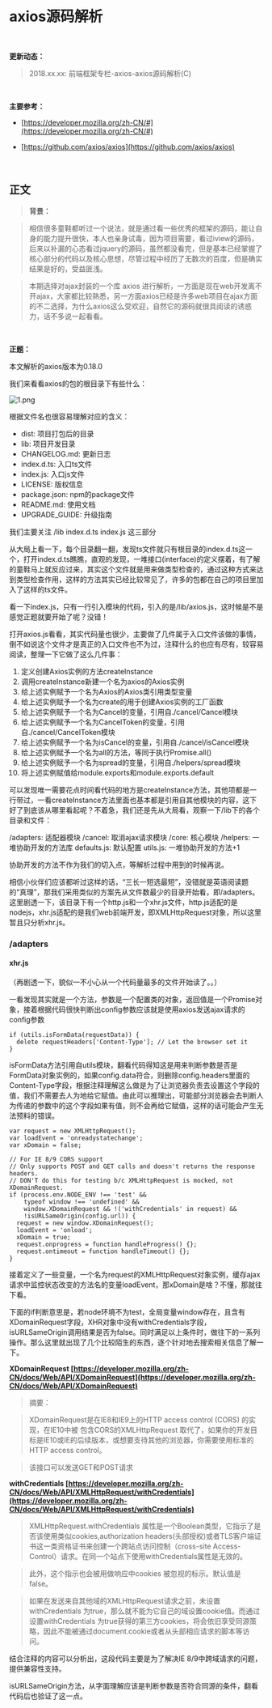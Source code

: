 # axios源码解析

<br>

**更新动态：**

> 2018.xx.xx: 前端框架专栏-axios-axios源码解析(C)

<br>

**主要参考：**

* [https://developer.mozilla.org/zh-CN/#](https://developer.mozilla.org/zh-CN/#)

* [https://github.com/axios/axios](https://github.com/axios/axios)

<br>

## 正文

> **背景：**

> 相信很多童鞋都听过一个说法，就是通过看一些优秀的框架的源码，能让自身的能力提升很快，本人也亲身试毒，因为项目需要，看过iview的源码，后来以补漏的心态看过jquery的源码，虽然都没看完，但是基本已经掌握了核心部分的代码以及核心思想，尽管过程中经历了无数次的百度，但是确实结果是好的，受益匪浅。

> 本期选择对ajax封装的一个库 axios 进行解析，一方面是现在web开发离不开ajax，大家都比较熟悉，另一方面axios已经是许多web项目在ajax方面的不二选择，为什么axios这么受欢迎，自然它的源码就很具阅读的诱惑力，话不多说一起看看。

<br>

**正题：**

本文解析的axios版本为0.18.0

我们来看看axios的包的根目录下有些什么：

![1.png](./images/axios_code_analysis/1.png)

根据文件名也很容易理解对应的含义：

* dist: 项目打包后的目录
* lib: 项目开发目录
* CHANGELOG.md: 更新日志
* index.d.ts: 入口ts文件
* index.js: 入口js文件
* LICENSE: 版权信息
* package.json: npm的package文件
* README.md: 使用文档
* UPGRADE_GUIDE: 升级指南

我们主要关注 /lib index.d.ts index.js 这三部分

从大局上看一下，每个目录翻一翻，发现ts文件就只有根目录的index.d.ts这一个，打开index.d.ts瞧瞧，直观的发现，一堆接口(interface)的定义摆着，有了解的童鞋马上就反应过来，其实这个文件就是用来做类型检查的，通过这种方式来达到类型检查作用，这样的方法其实已经比较常见了，许多的包都在自己的项目里加入了这样的ts文件。

看一下index.js，只有一行引入模块的代码，引入的是/lib/axios.js，这时候是不是感觉正题就要开始了呢？没错！

打开axios.js看看，其实代码量也很少，主要做了几件属于入口文件该做的事情，倒不如说这个文件才是真正的入口文件也不为过，注释什么的也应有尽有，较容易阅读，整理一下它做了这么几件事：

1. 定义创建Axios实例的方法createInstance
2. 调用createInstance新建一个名为axios的Axios实例
3. 给上述实例赋予一个名为Axios的Axios类引用类型变量
4. 给上述实例赋予一个名为create的用于创建Axios实例的工厂函数
5. 给上述实例赋予一个名为Cancel的变量，引用自./cancel/Cancel模块
6. 给上述实例赋予一个名为CancelToken的变量，引用自./cancel/CancelToken模块
7. 给上述实例赋予一个名为isCancel的变量，引用自./cancel/isCancel模块
8. 给上述实例赋予一个名为all的方法，等同于执行Promise.all()
9. 给上述实例赋予一个名为spread的变量，引用自./helpers/spread模块
10. 将上述实例赋值给module.exports和module.exports.default

可以发现唯一需要花点时间看代码的地方是createInstance方法，其他项都是一行带过，一看createInstance方法里面也基本都是引用自其他模块的内容，这下好了到底该从哪里看起呢？不着急，我们还是先从大局看，观察一下/lib下的各个目录和文件：

/adapters: 适配器模块
/cancel: 取消ajax请求模块
/core: 核心模块
/helpers: 一堆协助开发的方法库
defaults.js: 默认配置
utils.js: 一堆协助开发的方法+1

协助开发的方法不作为我们的切入点，等解析过程中用到的时候再说。

相信小伙伴们应该都听过这样的话，“三长一短选最短”，没错就是英语阅读题的“真理”，那我们采用类似的方案先从文件数最少的目录开始看，即/adapters。这里剧透一下，该目录下有一个http.js和一个xhr.js文件，http.js适配的是nodejs，xhr.js适配的是我们web前端开发，即XMLHttpRequest对象，所以这里暂且只分析xhr.js。

### /adapters

#### xhr.js

（再剧透一下，貌似一不小心从一个代码量最多的文件开始读了。。）

一看发现其实就是一个方法，参数是一个配置类的对象，返回值是一个Promise对象，接着根据代码很快判断出config参数应该就是使用axios发送ajax请求的config参数

    if (utils.isFormData(requestData)) {
      delete requestHeaders['Content-Type']; // Let the browser set it
    }

isFormData方法引用自utils模块，翻看代码得知这是用来判断参数是否是FormData对象实例的，如果config.data符合，则删除config.headers里面的Content-Type字段，根据注释理解这么做是为了让浏览器负责去设置这个字段的值，我们不需要去人为地给它赋值。由此可以推理出，可能部分浏览器会去判断人为传递的参数中的这个字段如果有值，则不会再给它赋值，这样的话可能会产生无法预料的错误。

    var request = new XMLHttpRequest();
    var loadEvent = 'onreadystatechange';
    var xDomain = false;

    // For IE 8/9 CORS support
    // Only supports POST and GET calls and doesn't returns the response headers.
    // DON'T do this for testing b/c XMLHttpRequest is mocked, not XDomainRequest.
    if (process.env.NODE_ENV !== 'test' &&
        typeof window !== 'undefined' &&
        window.XDomainRequest && !('withCredentials' in request) &&
        !isURLSameOrigin(config.url)) {
      request = new window.XDomainRequest();
      loadEvent = 'onload';
      xDomain = true;
      request.onprogress = function handleProgress() {};
      request.ontimeout = function handleTimeout() {};
    }

接着定义了一些变量，一个名为request的XMLHttpRequest对象实例，缓存ajax请求中监控状态改变的方法名的变量loadEvent，那xDomain是啥？不懂，那就往下看。

下面的if判断意思是，若node环境不为test，全局变量window存在，且含有XDomainRequest字段，XHR对象中没有withCredentials字段，isURLSameOrigin调用结果是否为false。同时满足以上条件时，做往下的一系列操作。那么这里就出现了几个比较陌生的东西，逐个针对地去搜索相关信息了解一下。

**XDomainRequest [https://developer.mozilla.org/zh-CN/docs/Web/API/XDomainRequest](https://developer.mozilla.org/zh-CN/docs/Web/API/XDomainRequest)**

> 摘要：

> XDomainRequest是在IE8和IE9上的HTTP access control (CORS) 的实现，在IE10中被 包含CORS的XMLHttpRequest 取代了，如果你的开发目标是IE10或IE的后续版本，或想要支待其他的浏览器，你需要使用标准的HTTP access control。

> 该接口可以发送GET和POST请求

**withCredentials [https://developer.mozilla.org/zh-CN/docs/Web/API/XMLHttpRequest/withCredentials](https://developer.mozilla.org/zh-CN/docs/Web/API/XMLHttpRequest/withCredentials)**

> XMLHttpRequest.withCredentials  属性是一个Boolean类型，它指示了是否该使用类似cookies,authorization headers(头部授权)或者TLS客户端证书这一类资格证书来创建一个跨站点访问控制（cross-site Access-Control）请求。在同一个站点下使用withCredentials属性是无效的。

> 此外，这个指示也会被用做响应中cookies 被忽视的标示。默认值是false。

> 如果在发送来自其他域的XMLHttpRequest请求之前，未设置withCredentials 为true，那么就不能为它自己的域设置cookie值。而通过设置withCredentials 为true获得的第三方cookies，将会依旧享受同源策略，因此不能被通过document.cookie或者从头部相应请求的脚本等访问。

结合注释的内容可以分析出，这段代码主要是为了解决IE 8/9中跨域请求的问题，提供兼容性支持。

isURLSameOrigin方法，从字面理解应该是判断参数是否符合同源的条件，翻看代码后也验证了这一点。
